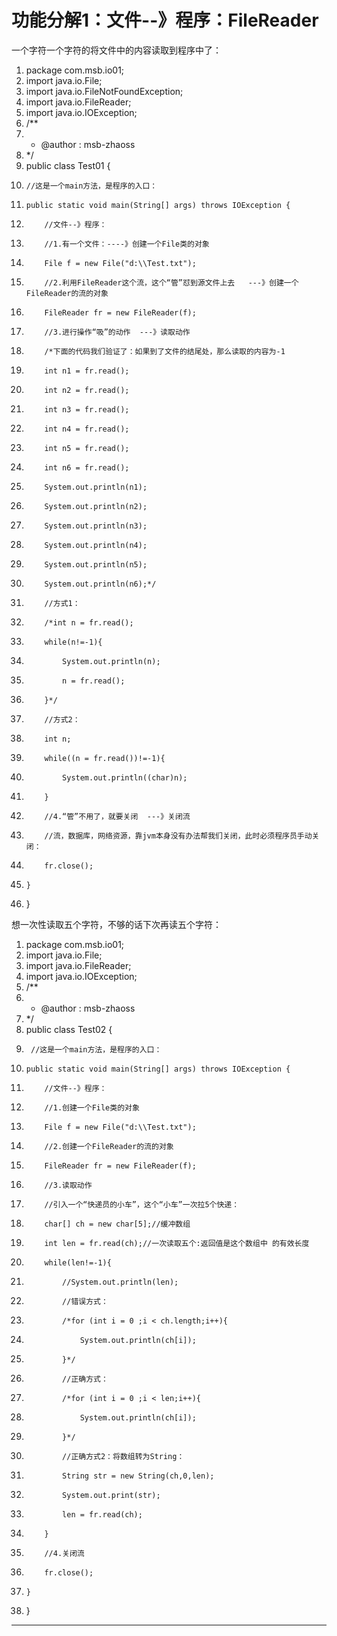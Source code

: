 ﻿
# 功能分解1：文件--》程序：FileReader

一个字符一个字符的将文件中的内容读取到程序中了： 




1.  package com.msb.io01;
2.  import java.io.File;
3.  import java.io.FileNotFoundException;
4.  import java.io.FileReader;
5.  import java.io.IOException;
6.  /**
7.   * @author : msb-zhaoss
8.   */
9.  public class Test01 {
10.     //这是一个main方法，是程序的入口：
11.     public static void main(String[] args) throws IOException {
12.         //文件--》程序：
13.         //1.有一个文件：----》创建一个File类的对象
14.         File f = new File("d:\\Test.txt");
15.         //2.利用FileReader这个流，这个“管”怼到源文件上去   ---》创建一个FileReader的流的对象
16.         FileReader fr = new FileReader(f);
17.         //3.进行操作“吸”的动作  ---》读取动作
18.         /*下面的代码我们验证了：如果到了文件的结尾处，那么读取的内容为-1
19.         int n1 = fr.read();
20.         int n2 = fr.read();
21.         int n3 = fr.read();
22.         int n4 = fr.read();
23.         int n5 = fr.read();
24.         int n6 = fr.read();
25.         System.out.println(n1);
26.         System.out.println(n2);
27.         System.out.println(n3);
28.         System.out.println(n4);
29.         System.out.println(n5);
30.         System.out.println(n6);*/
31.         //方式1：
32.         /*int n = fr.read();
33.         while(n!=-1){
34.             System.out.println(n);
35.             n = fr.read();
36.         }*/
37.         //方式2：
38.         int n;
39.         while((n = fr.read())!=-1){
40.             System.out.println((char)n);
41.         }
42.         //4.“管”不用了，就要关闭  ---》关闭流
43.         //流，数据库，网络资源，靠jvm本身没有办法帮我们关闭，此时必须程序员手动关闭：
44.         fr.close();
45.     }
46. }

 




想一次性读取五个字符，不够的话下次再读五个字符： 




1.  package com.msb.io01;
2.  import java.io.File;
3.  import java.io.FileReader;
4.  import java.io.IOException;
5.  /**
6.   * @author : msb-zhaoss
7.   */
8.  public class Test02 {
9.      //这是一个main方法，是程序的入口：
10.     public static void main(String[] args) throws IOException {
11.         //文件--》程序：
12.         //1.创建一个File类的对象
13.         File f = new File("d:\\Test.txt");
14.         //2.创建一个FileReader的流的对象
15.         FileReader fr = new FileReader(f);
16.         //3.读取动作
17.         //引入一个“快递员的小车”，这个“小车”一次拉5个快递：
18.         char[] ch = new char[5];//缓冲数组
19.         int len = fr.read(ch);//一次读取五个:返回值是这个数组中 的有效长度
20.         while(len!=-1){
21.             //System.out.println(len);
22.             //错误方式：
23.             /*for (int i = 0 ;i < ch.length;i++){
24.                 System.out.println(ch[i]);
25.             }*/
26.             //正确方式：
27.             /*for (int i = 0 ;i < len;i++){
28.                 System.out.println(ch[i]);
29.             }*/
30.             //正确方式2：将数组转为String：
31.             String str = new String(ch,0,len);
32.             System.out.print(str);
33.             len = fr.read(ch);
34.         }
35.         //4.关闭流
36.         fr.close();
37.     }
38. }

 















------------------------------------------------------------

